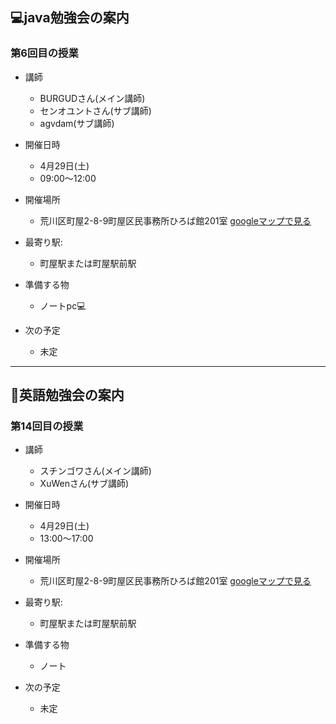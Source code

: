 ## 💻java勉強会の案内
       
### 第6回目の授業

- 講師
     - BURGUDさん(メイン講師)
     - センオユントさん(サブ講師)
     - agvdam(サブ講師)

- 開催日時
     - 4月29日(土)
     - 09:00〜12:00

- 開催場所
     - 荒川区町屋2-8-9町屋区民事務所ひろば館201室 [googleマップで見る](https://www.google.co.jp/maps/place/%E3%80%92116-0001+%E6%9D%B1%E4%BA%AC%E9%83%BD%E8%8D%92%E5%B7%9D%E5%8C%BA%E7%94%BA%E5%B1%8B%EF%BC%92%E4%B8%81%E7%9B%AE%EF%BC%98%E2%88%92%EF%BC%99/@35.7439511,139.7776552,17z/data=!3m1!4b1!4m5!3m4!1s0x60188e73a5eba50b:0x8c77eeadae7b25f4!8m2!3d35.7439511!4d139.7798439)
  
    

- 最寄り駅:
     - 町屋駅または町屋駅前駅

- 準備する物
     - ノートpc💻

- 次の予定
     - 未定
---

## 📘英語勉強会の案内
       
### 第14回目の授業

- 講師
     - スチンゴワさん(メイン講師)
     - XuWenさん(サブ講師)

- 開催日時
     - 4月29日(土)
     - 13:00〜17:00
- 開催場所
     - 荒川区町屋2-8-9町屋区民事務所ひろば館201室 [googleマップで見る](https://www.google.co.jp/maps/place/%E3%80%92116-0001+%E6%9D%B1%E4%BA%AC%E9%83%BD%E8%8D%92%E5%B7%9D%E5%8C%BA%E7%94%BA%E5%B1%8B%EF%BC%92%E4%B8%81%E7%9B%AE%EF%BC%98%E2%88%92%EF%BC%99/@35.7439511,139.7776552,17z/data=!3m1!4b1!4m5!3m4!1s0x60188e73a5eba50b:0x8c77eeadae7b25f4!8m2!3d35.7439511!4d139.7798439)
    

- 最寄り駅:
     - 町屋駅または町屋駅前駅
- 準備する物
     - ノート
- 次の予定
     - 未定